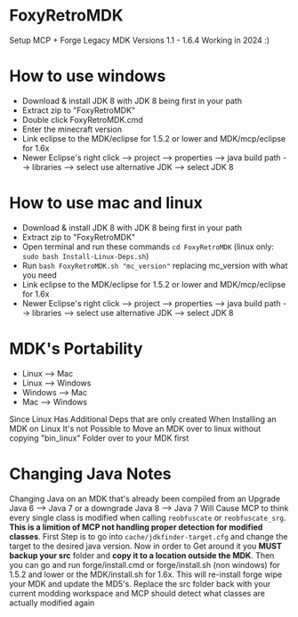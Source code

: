 # FoxyRetroMDK
 Setup MCP + Forge Legacy MDK Versions 1.1 - 1.6.4 Working in 2024 :)

 # How to use windows
 * Download & install JDK 8 with JDK 8 being first in your path
 * Extract zip to "FoxyRetroMDK"
 * Double click FoxyRetroMDK.cmd
 * Enter the minecraft version
 * Link eclipse to the MDK/eclipse for 1.5.2 or lower and MDK/mcp/eclipse for 1.6x
 * Newer Eclipse's right click --> project --> properties --> java build path --> libraries --> select use alternative JDK --> select JDK 8

# How to use mac and linux
 * Download & install JDK 8 with JDK 8 being first in your path
 * Extract zip to "FoxyRetroMDK"
 * Open terminal and run these commands `cd FoxyRetroMDK` (linux only: `sudo bash Install-Linux-Deps.sh`)
 * Run `bash FoxyRetroMDK.sh "mc_version"` replacing mc_version with what you need
 * Link eclipse to the MDK/eclipse for 1.5.2 or lower and MDK/mcp/eclipse for 1.6x
 * Newer Eclipse's right click --> project --> properties --> java build path --> libraries --> select use alternative JDK --> select JDK 8

# MDK's Portability
* Linux --> Mac
* Linux --> Windows
* Windows --> Mac
* Mac --> Windows

Since Linux Has Additional Deps that are only created When Installing an MDK on Linux It's not Possible to Move an MDK over to linux without copying "bin_linux" Folder over to your MDK first

# Changing Java Notes
Changing Java on an MDK that's already been compiled from an Upgrade Java 6 --> Java 7 or a downgrade Java 8 --> Java 7 Will Cause MCP to think every single class is modified when calling `reobfuscate` or `reobfuscate_srg`. **This is a limition of MCP not handling proper detection for modified classes**. First Step is to go into `cache/jdkfinder-target.cfg` and change the target to the desired java version. Now in order to Get around it you **MUST backup your src** folder and **copy it to a location outside the MDK**. Then you can go and run forge/install.cmd or forge/install.sh (non windows) for 1.5.2 and lower or the MDK/install.sh for 1.6x. This will re-install forge wipe your MDK and update the MD5's. Replace the src folder back with your current modding workspace and MCP should detect what classes are actually modified again
